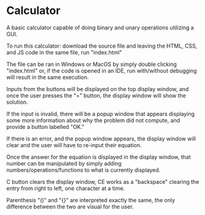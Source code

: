 # Calculator
A basic calculator capable of doing binary and unary operations utilizing a GUI.

To run this calculator: download the source file and leaving the HTML, CSS, and JS code in the same file, run "index.html"

The file can be ran in Windows or MacOS by simply double clicking "index.html" or, if the code is opened in an IDE, run with/without debugging will result in the same execution.

Inputs from the buttons will be displayed on the top display window, and once the user presses the "=" button, the display window will show the solution.

If the input is invalid, there will be a popup window that appears displaying some more information about why the problem did not compute, and provide a button labelled "OK."

If there is an error, and the popup window appears, the display window will clear and the user will have to re-input their equation.

Once the answer for the equation is displayed in the display window, that number can be manipulated by simply adding numbers/operations/functions to what is currently displayed.

C button clears the display window, CE works as a "backspace" clearing the entry from right to left, one character at a time.

Parenthesis "()" and "{}" are interpreted exactly the same, the only difference between the two are visual for the user. 